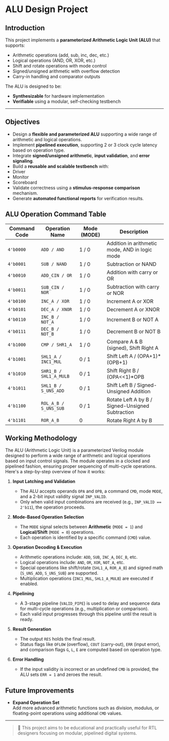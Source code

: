 # ALU Design Project

## Introduction

This project implements a **parameterized Arithmetic Logic Unit (ALU)** that supports:
- Arithmetic operations (add, sub, inc, dec, etc.)
- Logical operations (AND, OR, XOR, etc.)
- Shift and rotate operations with mode control
- Signed/unsigned arithmetic with overflow detection
- Carry-in handling and comparator outputs

The ALU is designed to be:
- **Synthesizable** for hardware implementation
- **Verifiable** using a modular, self-checking testbench

---

## Objectives

-  Design a **flexible and parameterized ALU** supporting a wide range of arithmetic and logical operations.
-  Implement **pipelined execution**, supporting 2 or 3 clock cycle latency based on operation type.
-  Integrate **signed/unsigned arithmetic**, **input validation**, and **error signaling**.
-  Build a **reusable and scalable testbench** with:
  - Driver  
  - Monitor  
  - Scoreboard
-  Validate correctness using a **stimulus-response comparison** mechanism.
-  Generate **automated functional reports** for verification results.

## ALU Operation Command Table

| Command Code | Operation Name         | Mode (MODE) | Description                                      |
| ------------ | ---------------------- | ----------- | ------------------------------------------------ |
| `4'b0000`    | `ADD / AND`            | 1 / 0       | Addition in arithmetic mode, AND in logic mode   |
| `4'b0001`    | `SUB / NAND`           | 1 / 0       | Subtraction or NAND                              |
| `4'b0010`    | `ADD_CIN / OR`         | 1 / 0       | Addition with carry or OR                        |
| `4'b0011`    | `SUB_CIN / NOR`        | 1 / 0       | Subtraction with carry or NOR                    |
| `4'b0100`    | `INC_A / XOR`          | 1 / 0       | Increment A or XOR                               |
| `4'b0101`    | `DEC_A / XNOR`         | 1 / 0       | Decrement A or XNOR                              |
| `4'b0110`    | `INC_B / NOT_A`        | 1 / 0       | Increment B or NOT A                             |
| `4'b0111`    | `DEC_B / NOT_B`        | 1 / 0       | Decrement B or NOT B                             |
| `4'b1000`    | `CMP / SHR1_A`         | 1 / 0       | Compare A & B (signed), Shift Right A            |
| `4'b1001`    | `SHL1_A / INC1_MUL`    | 0 / 1       | Shift Left A / (OPA+1)\*(OPB+1)                  |
| `4'b1010`    | `SHR1_B / SHL1_A_MULB` | 0 / 1       | Shift Right B / (OPA<<1)\*OPB                    |
| `4'b1011`    | `SHL1_B / S_UNS_ADD`   | 0 / 1       | Shift Left B / Signed-Unsigned Addition          |
| `4'b1100`    | `ROL_A_B / S_UNS_SUB`  | 0 / 1       | Rotate Left A by B / Signed-Unsigned Subtraction |
| `4'b1101`    | `ROR_A_B`              | 0           | Rotate Right A by B                              |

##  Working Methodology

The ALU (Arithmetic Logic Unit) is a parameterized Verilog module designed to perform a wide range of arithmetic and logical operations based on input control signals. The module operates in a clocked and pipelined fashion, ensuring proper sequencing of multi-cycle operations. Here's a step-by-step overview of how it works:

1. **Input Latching and Validation**  
   - The ALU accepts operands `OPA` and `OPB`, a command `CMD`, mode `MODE`, and a 2-bit input validity signal `INP_VALID`.
   - Only when valid input combinations are received (e.g., `INP_VALID == 2'b11`), the operation proceeds.

2. **Mode-Based Operation Selection**  
   - The `MODE` signal selects between **Arithmetic** (`MODE = 1`) and **Logical/Shift** (`MODE = 0`) operations.
   - Each operation is identified by a specific command (`CMD`) value.

3. **Operation Decoding & Execution**  
   - Arithmetic operations include: `ADD`, `SUB`, `INC_A`, `DEC_B`, etc.
   - Logical operations include: `AND`, `OR`, `XOR`, `NOT_A`, etc.
   - Special operations like shift/rotate (`SHL1_A`, `ROR_A_B`) and signed math (`S_UNS_ADD`, `S_UNS_SUB`) are supported.
   - Multiplication operations (`INC1_MUL`, `SHL1_A_MULB`) are executed if enabled.

4. **Pipelining**  
   - A 3-stage pipeline (`VALID_PIPE`) is used to delay and sequence data for multi-cycle operations (e.g., multiplication or comparison).
   - Each valid input progresses through this pipeline until the result is ready.

5. **Result Generation**  
   - The output `RES` holds the final result.
   - Status flags like `OFLOW` (overflow), `COUT` (carry-out), `ERR` (input error), and comparison flags `G`, `L`, `E` are computed based on operation type.

6. **Error Handling**  
   - If the input validity is incorrect or an undefined `CMD` is provided, the ALU sets `ERR = 1` and zeroes the result.


## Future Improvements

- **Expand Operation Set**  
  Add more advanced arithmetic functions such as division, modulus, or floating-point operations using additional `CMD` values.

---

> 📌 This project aims to be educational and practically useful for RTL designers focusing on modular, pipelined digital systems.
